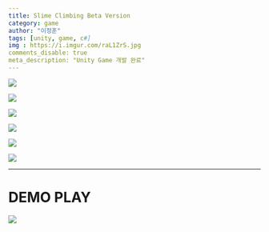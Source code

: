 ```yaml
---
title: Slime Climbing Beta Version 
category: game
author: "이정훈"
tags: [unity, game, c#]
img : https://i.imgur.com/raL1ZrS.jpg
comments_disable: true
meta_description: "Unity Game 개발 완료"
---
```


![](https://i.imgur.com/raL1ZrS.jpg)


![](https://i.imgur.com/eqfQpcU.jpg)

![](https://i.imgur.com/F0EWOql.jpg)

![](https://i.imgur.com/UlzcMlp.jpg)

![](https://i.imgur.com/7hIzDh4.jpg)

![](https://i.imgur.com/12T0I7s.jpg)

***

# DEMO PLAY

![](https://i.imgur.com/jMQ4uDZ.gif)

